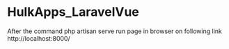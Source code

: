 # HulkApps_LaravelVue

After the command php artisan serve run page in browser on following link
http://localhost:8000/

